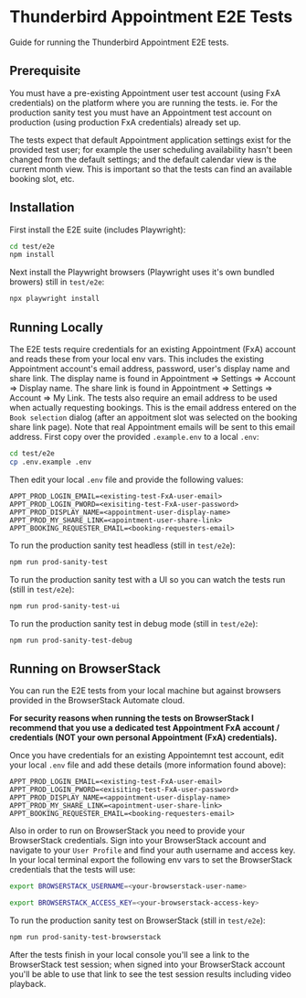 # Thunderbird Appointment E2E Tests

Guide for running the Thunderbird Appointment E2E tests.

## Prerequisite

You must have a pre-existing Appointment user test account (using FxA credentials) on the platform where you are running the tests. ie. For the production sanity test you must have an Appointment test account on production (using production FxA credentials) already set up.

The tests expect that default Appointment application settings exist for the provided test user; for example the user scheduling availability hasn't been changed from the default settings; and the default calendar view is the current month view. This is important so that the tests can find an available booking slot, etc.

## Installation

First install the E2E suite (includes Playwright):

```bash
cd test/e2e
npm install
```

Next install the Playwright browsers (Playwright uses it's own bundled browers) still in `test/e2e`:

```bash
npx playwright install
```

## Running Locally

The E2E tests require credentials for an existing Appointment (FxA) account and reads these from your local env vars.
This includes the existing Appointment account's email address, password, user's display name and share link.
The display name is found in Appointment => Settings => Account => Display name.
The share link is found in Appointment => Settings => Account => My Link.
The tests also require an email address to be used when actually requesting bookings. This is the email address entered on the `Book selection` dialog (after an appoitment slot was selected on the booking share link page). Note that real Appointment emails will be sent to this email address.
First copy over the provided `.example.env` to a local `.env`:

```bash
cd test/e2e
cp .env.example .env
```

Then edit your local `.env` file and provide the following values:
```dotenv
APPT_PROD_LOGIN_EMAIL=<existing-test-FxA-user-email>
APPT_PROD_LOGIN_PWORD=<exisiting-test-FxA-user-password>
APPT_PROD_DISPLAY_NAME=<appointment-user-display-name>
APPT_PROD_MY_SHARE_LINK=<apointment-user-share-link>
APPT_BOOKING_REQUESTER_EMAIL=<booking-requesters-email>
```

To run the production sanity test headless (still in `test/e2e`):

```bash
npm run prod-sanity-test
```

To run the production sanity test with a UI so you can watch the tests run (still in `test/e2e`):

```bash
npm run prod-sanity-test-ui
```

To run the production sanity test in debug mode (still in `test/e2e`):

```bash
npm run prod-sanity-test-debug
```

## Running on BrowserStack

You can run the E2E tests from your local machine but against browsers provided in the BrowserStack Automate cloud.

<b>For security reasons when running the tests on BrowserStack I recommend that you use a dedicated test Appointment FxA account / credentials (NOT your own personal Appointment (FxA) credentials).</b>

Once you have credentials for an existing Appointemnt test account, edit your local `.env` file and add these details (more information found above):

```dotenv
APPT_PROD_LOGIN_EMAIL=<existing-test-FxA-user-email>
APPT_PROD_LOGIN_PWORD=<exisiting-test-FxA-user-password>
APPT_PROD_DISPLAY_NAME=<appointment-user-display-name>
APPT_PROD_MY_SHARE_LINK=<apointment-user-share-link>
APPT_BOOKING_REQUESTER_EMAIL=<booking-requesters-email>
```

Also in order to run on BrowserStack you need to provide your BrowserStack credentials. Sign into your BrowserStack account and navigate to your `User Profile` and find your auth username and access key. In your local terminal export the following env vars to set the BrowserStack credentials that the tests will use:

```bash
export BROWSERSTACK_USERNAME=<your-browserstack-user-name>
```

```bash
export BROWSERSTACK_ACCESS_KEY=<your-browserstack-access-key>
```

To run the production sanity test on BrowserStack (still in `test/e2e`):

```bash
npm run prod-sanity-test-browserstack
```

After the tests finish in your local console you'll see a link to the BrowserStack test session; when signed into your BrowserStack account you'll be able to use that link to see the test session results including video playback.
